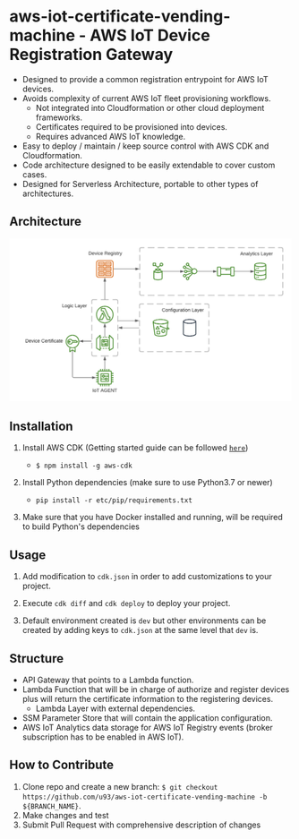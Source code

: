 # aws-iot-certificate-vending-machine - AWS IoT Device Registration Gateway


- Designed to provide a common registration entrypoint for AWS IoT devices.
- Avoids complexity of current AWS IoT fleet provisioning workflows.
    - Not integrated into Cloudformation or other cloud deployment frameworks.
    - Certificates required to be provisioned into devices.
    - Requires advanced AWS IoT knowledge.
- Easy to deploy / maintain / keep source control with AWS CDK and Cloudformation.
- Code architecture designed to be easily extendable to cover custom cases.
- Designed for Serverless Architecture, portable to other types of architectures.

**Architecture**
---
![cmv-architecture](etc/architecture/aws-iot-cvm-regular-architecture-transparent.png)


**Installation**
---

1. Install AWS CDK (Getting started guide can be followed [`here`](https://docs.aws.amazon.com/cdk/latest/guide/getting_started.html))
    + `$ npm install -g aws-cdk`
    
2. Install Python dependencies (make sure to use Python3.7 or newer)
    + `pip install -r etc/pip/requirements.txt`
    
3. Make sure that you have Docker installed and running, will be required to build Python's dependencies


**Usage**
---

1. Add modification to `cdk.json` in order to add customizations to your project.

2. Execute `cdk diff` and `cdk deploy` to deploy your project.

3. Default environment created is `dev` but other environments can be created by adding keys to `cdk.json` at the same level that `dev` is.


**Structure**
---

- API Gateway that points to a Lambda function.
- Lambda Function that will be in charge of authorize and register devices plus will return the certificate information to the registering devices.
    - Lambda Layer with external dependencies.
- SSM Parameter Store that will contain the application configuration.
- AWS IoT Analytics data storage for AWS IoT Registry events (broker subscription has to be enabled in AWS IoT).

    
**How to Contribute**
---

1. Clone repo and create a new branch: `$ git checkout https://github.com/u93/aws-iot-certificate-vending-machine -b ${BRANCH_NAME}`.
2. Make changes and test
3. Submit Pull Request with comprehensive description of changes